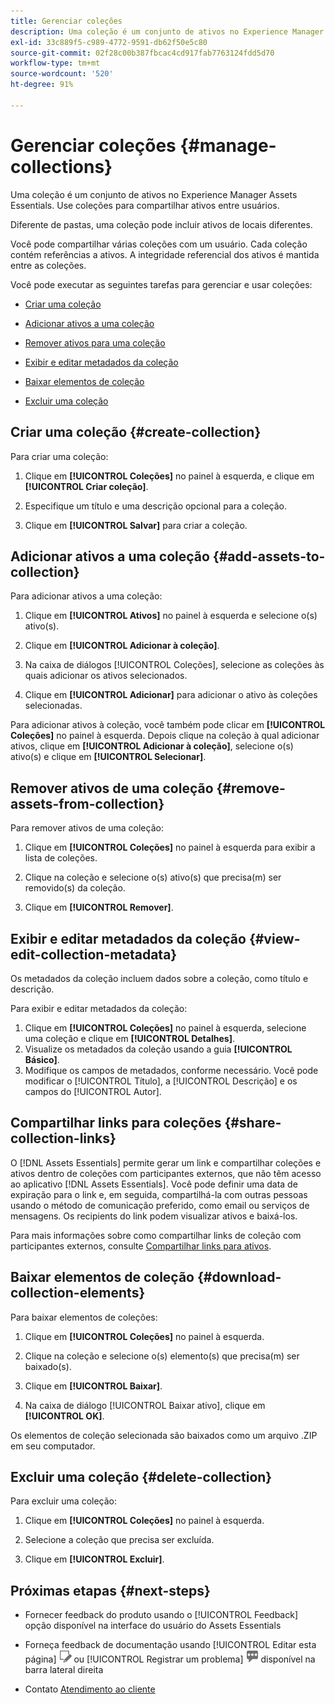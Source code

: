 ```yaml
---
title: Gerenciar coleções
description: Uma coleção é um conjunto de ativos no Experience Manager Assets Essentials. Use coleções para compartilhar ativos entre usuários.
exl-id: 33c889f5-c989-4772-9591-db62f50e5c80
source-git-commit: 02f28c00b387fbcac4cd917fab7763124fdd5d70
workflow-type: tm+mt
source-wordcount: '520'
ht-degree: 91%

---
```


# Gerenciar coleções {#manage-collections}

Uma coleção é um conjunto de ativos no Experience Manager Assets Essentials. Use coleções para compartilhar ativos entre usuários.

Diferente de pastas, uma coleção pode incluir ativos de locais diferentes.

<!--
You can share collections with various users that are assigned different levels of privileges, including viewing, editing, and so on.
-->

Você pode compartilhar várias coleções com um usuário. Cada coleção contém referências a ativos. A integridade referencial dos ativos é mantida entre as coleções.

Você pode executar as seguintes tarefas para gerenciar e usar coleções:

* [Criar uma coleção](#create-collection)

* [Adicionar ativos a uma coleção](#add-assets-to-collection)

* [Remover ativos para uma coleção](#remove-assets-from-collection)

* [Exibir e editar metadados da coleção](#view-edit-collection-metadata)

* [Baixar elementos de coleção](#download-collection-elements)

* [Excluir uma coleção](#delete-collection)

## Criar uma coleção {#create-collection}

Para criar uma coleção:

1. Clique em **[!UICONTROL Coleções]** no painel à esquerda, e clique em **[!UICONTROL Criar coleção]**.

1. Especifique um título e uma descrição opcional para a coleção.

1. Clique em **[!UICONTROL Salvar]** para criar a coleção.

## Adicionar ativos a uma coleção {#add-assets-to-collection}

Para adicionar ativos a uma coleção:

1. Clique em **[!UICONTROL Ativos]** no painel à esquerda e selecione o(s) ativo(s).

1. Clique em **[!UICONTROL Adicionar à coleção]**.

1. Na caixa de diálogos [!UICONTROL Coleções], selecione as coleções às quais adicionar os ativos selecionados.

1. Clique em **[!UICONTROL Adicionar]** para adicionar o ativo às coleções selecionadas.

Para adicionar ativos à coleção, você também pode clicar em **[!UICONTROL Coleções]** no painel à esquerda. Depois clique na coleção à qual adicionar ativos, clique em **[!UICONTROL Adicionar à coleção]**, selecione o(s) ativo(s) e clique em **[!UICONTROL Selecionar]**.

## Remover ativos de uma coleção {#remove-assets-from-collection}

Para remover ativos de uma coleção:

1. Clique em **[!UICONTROL Coleções]** no painel à esquerda para exibir a lista de coleções.

1. Clique na coleção e selecione o(s) ativo(s) que precisa(m) ser removido(s) da coleção.

1. Clique em **[!UICONTROL Remover]**.

<!--

## Manage access to a collection {#manage-collection-access}

The permission management for collections function in the same manner as folders in [!DNL Assets Essentials]. Administrators can manage the access levels for collections available in the repository. As an administrator, you can create user groups and assign permissions to those groups to manage access levels. You can also delegate the permission management privileges to user groups at the collection-level.

For more information, see [Manage permissions for folders and collections](manage-permissions.md).

## Search a collection {#search-collections}

Click **[!UICONTROL Collections]** in the left rail and use the Search box to specify a text as the criteria to search for a collection. [!DNL Assets Essentials] uses the specified text to search collection names, metadata including tags defined for a collection and returns appropriate results.

>[!NOTE]
>
>Assets Essentials performs search in collections available at the root level. It does not perform search in assets and folders available in collections.

-->

## Exibir e editar metadados da coleção {#view-edit-collection-metadata}

Os metadados da coleção incluem dados sobre a coleção, como título e descrição.

Para exibir e editar metadados da coleção:

1. Clique em **[!UICONTROL Coleções]** no painel à esquerda, selecione uma coleção e clique em **[!UICONTROL Detalhes]**.
1. Visualize os metadados da coleção usando a guia **[!UICONTROL Básico]**.
1. Modifique os campos de metadados, conforme necessário. Você pode modificar o [!UICONTROL Título], a [!UICONTROL Descrição] e os campos do [!UICONTROL Autor].

## Compartilhar links para coleções {#share-collection-links}

O [!DNL Assets Essentials] permite gerar um link e compartilhar coleções e ativos dentro de coleções com participantes externos, que não têm acesso ao aplicativo [!DNL Assets Essentials]. Você pode definir uma data de expiração para o link e, em seguida, compartilhá-la com outras pessoas usando o método de comunicação preferido, como email ou serviços de mensagens. Os recipients do link podem visualizar ativos e baixá-los.

Para mais informações sobre como compartilhar links de coleção com participantes externos, consulte [Compartilhar links para ativos](share-links-for-assets.md).

## Baixar elementos de coleção {#download-collection-elements}

Para baixar elementos de coleções:

1. Clique em **[!UICONTROL Coleções]** no painel à esquerda.

1. Clique na coleção e selecione o(s) elemento(s) que precisa(m) ser baixado(s).

1. Clique em **[!UICONTROL Baixar]**.

1. Na caixa de diálogo [!UICONTROL Baixar ativo], clique em **[!UICONTROL OK]**.

Os elementos de coleção selecionada são baixados como um arquivo .ZIP em seu computador.

## Excluir uma coleção {#delete-collection}

Para excluir uma coleção:

1. Clique em **[!UICONTROL Coleções]** no painel à esquerda.

1. Selecione a coleção que precisa ser excluída.

1. Clique em **[!UICONTROL Excluir]**.

## Próximas etapas {#next-steps}

* Fornecer feedback do produto usando o [!UICONTROL Feedback] opção disponível na interface do usuário do Assets Essentials

* Forneça feedback de documentação usando [!UICONTROL Editar esta página] ![editar a página](assets/do-not-localize/edit-page.png) ou [!UICONTROL Registrar um problema] ![criar um problema do GitHub](assets/do-not-localize/github-issue.png) disponível na barra lateral direita

* Contato [Atendimento ao cliente](https://experienceleague.adobe.com/?support-solution=General#support)
